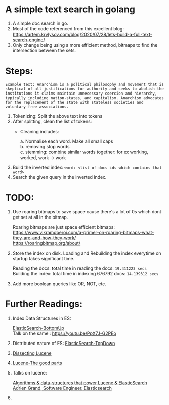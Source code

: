 # A simple text search in golang

1.  A simple doc search in go.
2.  Most of the code referenced from this excellent blog: https://artem.krylysov.com/blog/2020/07/28/lets-build-a-full-text-search-engine/
3.  Only change being using a more efficient method, bitmaps to find the intersection between the sets.

# Steps:

```
Example text: Anarchism is a political philosophy and movement that is skeptical of all justifications for authority and seeks to abolish the institutions it claims maintain unnecessary coercion and hierarchy, typically including nation-states, and capitalism. Anarchism advocates for the replacement of the state with stateless societies and voluntary free associations.
```

1.  Tokenizing: Split the above text into tokens
2.  After splitting, clean the list of tokens:
    * Cleaning includes:

        a.  Normalise each word. Make all small caps<br>
        b.  removing stop words<br>
        c.  stemming: combine similar words together: for ex working, worked, work -> work<br>
3. Build the inverted index:
    `word: <list of docs ids which contains that word>`
4.  Search the given query in the inverted index.

# TODO:

1.  Use roaring bitmaps to save space cause there's a lot of 0s which dont get set at all in the bitmap.

    Roaring bitmaps are just space efficient bitmaps:<br>
        https://www.vikramoberoi.com/a-primer-on-roaring-bitmaps-what-they-are-and-how-they-work/ <br>
        https://roaringbitmap.org/about/ <br>


2.  Store the index on disk. Loading and Rebuilding the index everytime on startup takes significant time. 

    Reading the docs: total time in reading the docs: `19.411223 secs` <br>
    Building the index: total time in indexing 676792 docs: `14.139312 secs`

3.  Add more boolean queries like OR, NOT, etc.


# Further Readings: 

1.  Index Data Structures in ES: 

    [ElasticSearch-BottomUp](https://www.elastic.co/blog/found-elasticsearch-from-the-bottom-up) <br>
    Talk on the same : https://youtu.be/PpX7J-G2PEo

2.  Distributed nature of ES: [ElasticSearch-TopDown](https://www.elastic.co/blog/found-elasticsearch-top-down)
3.  [Dissecting Lucene](https://kandepet.com/dissecting-lucene-the-index-format/)
4.  [Lucene-The good parts](https://www.parse.ly/lucene/)
5.  Talks on lucene:

    [Algorithms & data-structures that power Lucene & ElasticSearch](https://youtu.be/eQ-rXP-D80U?si=YW-geBKcNfLaVjzd) <br>
    [Adrien Grand, Software Engineer, Elasticsearch](https://youtu.be/T5RmMNDR5XI?si=LWzBt8Mq2z2bVIGl)
6.  
